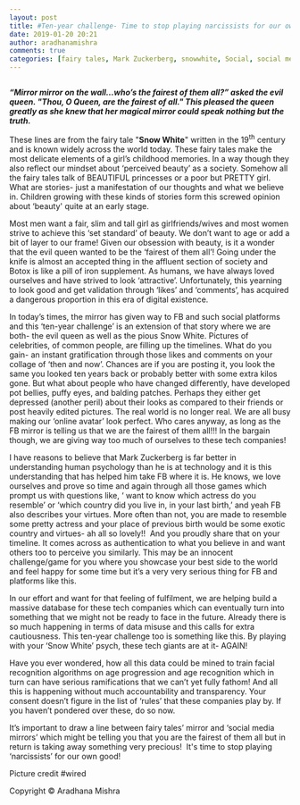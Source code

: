 ```yaml
---
layout: post
title: #Ten-year challenge- Time to stop playing narcissists for our own good!
date: 2019-01-20 20:21
author: aradhanamishra
comments: true
categories: [fairy tales, Mark Zuckerberg, snowwhite, Social, social media, ten-year challenge]
---
```

<!-- wp:paragraph -->
<p></p>
<!-- /wp:paragraph -->

<!-- wp:image {"id":779} -->
<figure class="wp-block-image"><img src="http://www.aradhanamishra.com/wp-content/uploads/2019/01/Zuck-vs-Zuck-1024x701.jpg" alt="" class="wp-image-779"/></figure>
<!-- /wp:image -->

<!-- wp:paragraph -->
<p><strong><em>“Mirror mirror on the wall…who’s the fairest of them all</em></strong><strong><em>?” asked the evil queen. "Thou, O Queen, <g class="gr_ gr_6 gr-alert gr_gramm gr_inline_cards gr_run_anim Grammar multiReplace" id="6" data-gr-id="6">are</g> the fairest of all."&nbsp;This pleased the queen greatly as she knew that her magical mirror could speak nothing but the truth. &nbsp;</em></strong></p>
<!-- /wp:paragraph -->

<!-- wp:paragraph -->
<p>These lines are from the fairy tale "<strong>Snow White</strong>" written in the 19<sup>th</sup> century and is known widely across the world today. These fairy tales make the most delicate elements of a girl’s childhood memories. In a way though they also reflect our mindset about ‘perceived beauty’ as a society. Somehow all the fairy tales talk of BEAUTIFUL princesses or a poor but PRETTY girl. What are stories- just a manifestation of our thoughts and what we believe in. Children growing with these kinds of stories form this screwed opinion about ‘beauty' quite at an early stage.</p>
<!-- /wp:paragraph -->

<!-- wp:paragraph -->
<p>Most men want a fair, slim and tall girl as girlfriends/wives and most women strive to achieve this ‘set standard’ of beauty. We don’t want to age or add a bit of layer to our frame! Given our obsession with beauty, is it a wonder that the evil queen wanted to be the ‘fairest of them all’! Going under the knife is almost an accepted thing in the affluent section of society and Botox is like a pill of iron supplement. As humans, we have always loved ourselves and have strived to look ‘attractive’. Unfortunately, this yearning to look good and get validation through ‘likes’ and ‘comments’, has acquired a dangerous proportion in this era of digital existence.</p>
<!-- /wp:paragraph -->

<!-- wp:paragraph -->
<p>In today’s times, the mirror has given way to FB and such social platforms and this ‘ten-year challenge’ is an extension of that story where we are both- the evil queen as well as the pious Snow White. Pictures of celebrities, of common people, are filling up the timelines. What do you gain- an instant gratification through those likes and comments on your collage of ‘then and now’. Chances are if you are posting it, you look the same you looked ten years back or probably better with some extra kilos gone. But what about people who have changed differently, have developed pot bellies, puffy eyes, and balding patches. Perhaps they either get depressed (another peril) about their looks as compared to their friends or post heavily edited pictures. The real world is no longer real. We are all busy making our ‘online avatar’ look perfect. Who cares anyway, as long as the FB mirror is telling us that we are the fairest of them all!!! In the bargain though, we are giving way too much of ourselves to these tech companies! </p>
<!-- /wp:paragraph -->

<!-- wp:paragraph -->
<p>I have reasons to believe that Mark Zuckerberg is far better in understanding human psychology than he is at technology and it is this understanding that has helped him take FB where it is. He knows, we love ourselves and prove so time and again through all those games which prompt us with questions like, ‘ want to know which actress do you resemble’ or ‘which country did you live in, in your last birth,’ and yeah FB also describes your virtues. More often than not, you are made to resemble some pretty actress and your place of previous birth would be some exotic country and virtues- ah all so lovely!! &nbsp;And you proudly share that on your timeline. It comes across as authentication to what you believe in and want others too to perceive you similarly. This may be an innocent challenge/game for you where you showcase your best side to the world and feel happy for some time but it’s a very very serious thing for FB and platforms like this.</p>
<!-- /wp:paragraph -->

<!-- wp:paragraph -->
<p>In our effort and want for that feeling of fulfilment, we are helping build a massive database for these tech companies which can eventually turn into something that we might not be ready to face in the future. Already there is so much happening in terms of data misuse and this calls for extra cautiousness. This ten-year challenge too is something like this. By playing with your ‘Snow White’ psych, these tech giants are at it- AGAIN!</p>
<!-- /wp:paragraph -->

<!-- wp:paragraph -->
<p>Have you ever wondered, how all this data
could be mined to train facial recognition algorithms on age progression and
age recognition which in turn can have serious ramifications that we can’t yet
fully fathom! And all this is happening without much accountability and transparency.
Your consent doesn’t figure in the list of ‘rules’ that these companies play
by. If you haven’t pondered over these, do so now.</p>
<!-- /wp:paragraph -->

<!-- wp:paragraph -->
<p>It’s important to draw a line between fairy tales’ mirror and ‘social media mirrors’ which might be telling you that you are the fairest of them all but in return is taking away something very precious! &nbsp;It's t<g class="gr_ gr_12 gr-alert gr_spell gr_inline_cards gr_run_anim ContextualSpelling ins-del multiReplace" id="12" data-gr-id="12">ime</g> to stop playing ‘narcissists’ for our own good!</p>
<!-- /wp:paragraph -->

<!-- wp:paragraph -->
<p>Picture credit #wired</p>
<!-- /wp:paragraph -->

<!-- wp:paragraph -->
<p>Copyright © Aradhana Mishra</p>
<!-- /wp:paragraph -->

